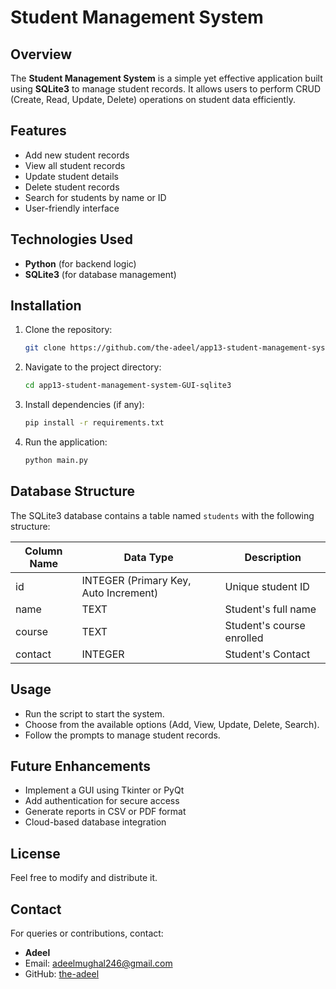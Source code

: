 # Student Management System

## Overview
The **Student Management System** is a simple yet effective application built using **SQLite3** to manage student records. It allows users to perform CRUD (Create, Read, Update, Delete) operations on student data efficiently.

## Features
- Add new student records
- View all student records
- Update student details
- Delete student records
- Search for students by name or ID
- User-friendly interface

## Technologies Used
- **Python** (for backend logic)
- **SQLite3** (for database management)

## Installation
1. Clone the repository:
   ```bash
   git clone https://github.com/the-adeel/app13-student-management-system-GUI-sqlite3.git
   ```
2. Navigate to the project directory:
   ```bash
   cd app13-student-management-system-GUI-sqlite3
   ```
3. Install dependencies (if any):
   ```bash
   pip install -r requirements.txt
   ```
4. Run the application:
   ```bash
   python main.py
   ```

## Database Structure
The SQLite3 database contains a table named `students` with the following structure:

| Column Name  | Data Type  | Description |
|-------------|-----------|-------------|
| id          | INTEGER (Primary Key, Auto Increment) | Unique student ID |
| name        | TEXT      | Student's full name |
| course      | TEXT      | Student's course enrolled |
| contact     | INTEGER   | Student's Contact |

## Usage
- Run the script to start the system.
- Choose from the available options (Add, View, Update, Delete, Search).
- Follow the prompts to manage student records.

## Future Enhancements
- Implement a GUI using Tkinter or PyQt
- Add authentication for secure access
- Generate reports in CSV or PDF format
- Cloud-based database integration

## License
Feel free to modify and distribute it.

## Contact
For queries or contributions, contact:
- **Adeel**
- Email: adeelmughal246@gmail.com
- GitHub: [the-adeel](https://github.com/the-adeel)
